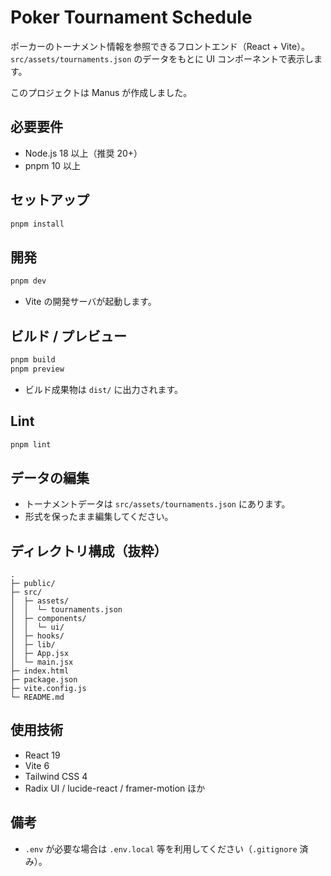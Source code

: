 # Poker Tournament Schedule

ポーカーのトーナメント情報を参照できるフロントエンド（React + Vite）。
`src/assets/tournaments.json` のデータをもとに UI コンポーネントで表示します。

このプロジェクトは Manus が作成しました。

## 必要要件
- Node.js 18 以上（推奨 20+）
- pnpm 10 以上

## セットアップ
```bash
pnpm install
```

## 開発
```bash
pnpm dev
```
- Vite の開発サーバが起動します。

## ビルド / プレビュー
```bash
pnpm build
pnpm preview
```
- ビルド成果物は `dist/` に出力されます。

## Lint
```bash
pnpm lint
```

## データの編集
- トーナメントデータは `src/assets/tournaments.json` にあります。
- 形式を保ったまま編集してください。

## ディレクトリ構成（抜粋）
```
.
├─ public/
├─ src/
│  ├─ assets/
│  │  └─ tournaments.json
│  ├─ components/
│  │  └─ ui/
│  ├─ hooks/
│  ├─ lib/
│  ├─ App.jsx
│  └─ main.jsx
├─ index.html
├─ package.json
├─ vite.config.js
└─ README.md
```

## 使用技術
- React 19
- Vite 6
- Tailwind CSS 4
- Radix UI / lucide-react / framer-motion ほか

## 備考
- `.env` が必要な場合は `.env.local` 等を利用してください（`.gitignore` 済み）。
